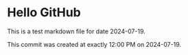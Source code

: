 # Hello GitHub
This is a test markdown file for date 2024-07-19.

This commit was created at exactly 12:00 PM on 2024-07-19.
